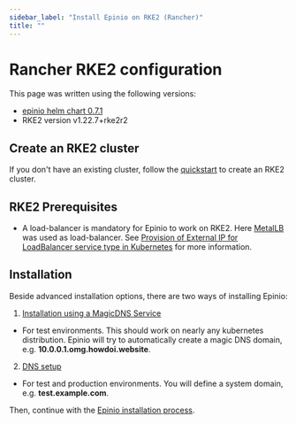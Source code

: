 ```yaml
---
sidebar_label: "Install Epinio on RKE2 (Rancher)"
title: ""
---
```


# Rancher RKE2 configuration

This page was written using the following versions:
* [epinio helm chart 0.7.1](https://github.com/epinio/helm-charts/releases/tag/epinio-0.7.1)
* RKE2 version v1.22.7+rke2r2

## Create an RKE2 cluster

If you don't have an existing cluster, follow the [quickstart](https://docs.rke2.io/install/quickstart/) to create an RKE2 cluster.

## RKE2 Prerequisites

* A load-balancer is mandatory for Epinio to work on RKE2. Here [MetalLB](https://metallb.universe.tf) was used as load-balancer.
  See [Provision of External IP for LoadBalancer service type in Kubernetes](../howtos/provision_external_ip_for_local_kubernetes) for more information.

## Installation

Beside advanced installation options, there are two ways of installing Epinio:

1. [Installation using a MagicDNS Service](../installation/magicDNS_setup.md)

- For test environments. This should work on nearly any kubernetes distribution. Epinio will try to automatically create a magic DNS domain, e.g. **10.0.0.1.omg.howdoi.website**.

2. [DNS setup](../installation/dns_setup.md)

- For test and production environments. You will define a system domain, e.g. **test.example.com**.


Then, continue with the [Epinio installation process](../installation/install_epinio.md).
